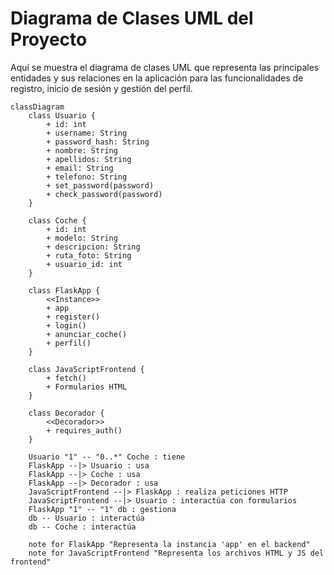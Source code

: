 # Diagrama de Clases UML del Proyecto

Aquí se muestra el diagrama de clases UML que representa las principales entidades y sus relaciones en la aplicación para las funcionalidades de registro, inicio de sesión y gestión del perfil.

```mermaid
classDiagram
    class Usuario {
        + id: int
        + username: String
        + password_hash: String
        + nombre: String
        + apellidos: String
        + email: String
        + telefono: String
        + set_password(password)
        + check_password(password)
    }

    class Coche {
        + id: int
        + modelo: String
        + descripcion: String
        + ruta_foto: String
        + usuario_id: int
    }

    class FlaskApp {
        <<Instance>>
        + app
        + register()
        + login()
        + anunciar_coche()
        + perfil()
    }

    class JavaScriptFrontend {
        + fetch()
        + Formularios HTML
    }

    class Decorador {
        <<Decorador>>
        + requires_auth()
    }

    Usuario "1" -- "0..*" Coche : tiene
    FlaskApp --|> Usuario : usa
    FlaskApp --|> Coche : usa
    FlaskApp --|> Decorador : usa
    JavaScriptFrontend --|> FlaskApp : realiza peticiones HTTP
    JavaScriptFrontend --|> Usuario : interactúa con formularios
    FlaskApp "1" -- "1" db : gestiona
    db -- Usuario : interactúa
    db -- Coche : interactúa

    note for FlaskApp "Representa la instancia 'app' en el backend"
    note for JavaScriptFrontend "Representa los archivos HTML y JS del frontend"